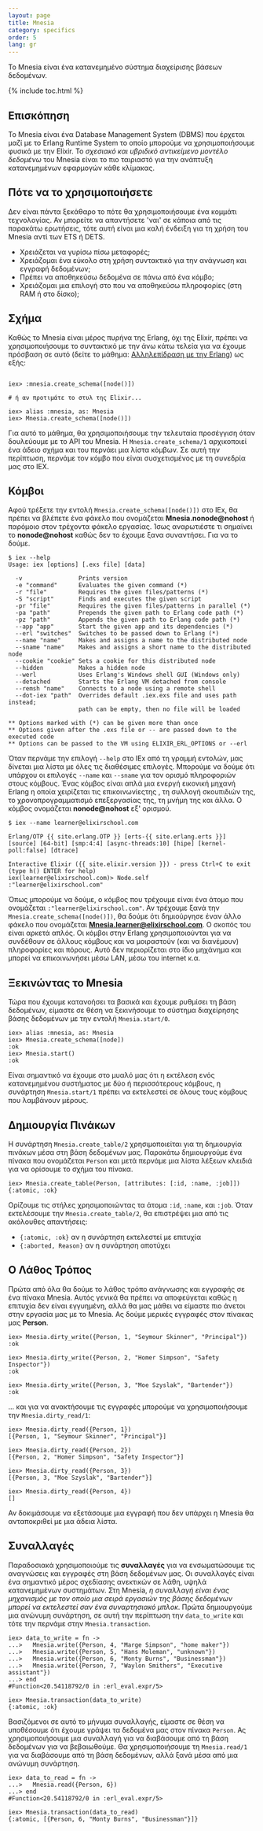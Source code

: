 ```yaml
---
layout: page
title: Mnesia
category: specifics
order: 5
lang: gr
---
```


To Mnesia είναι ένα κατανεμημένο σύστημα διαχείρισης βάσεων δεδομένων.

{% include toc.html %}

## Επισκόπηση

Το Mnesia είναι ένα Database Management System (DBMS) που έρχεται μαζί με το Erlang Runtime System το οποίο μπορούμε να χρησιμοποιήσουμε φυσικά με την Elixir.  Το *σχεσιακό και υβριδικό αντικείμενο μοντέλο δεδομένω* του Mnesia είναι το πιο ταιριαστό για την ανάπτυξη κατανεμημένων εφαρμογών κάθε κλίμακας.

## Πότε να το χρησιμοποιήσετε

Δεν είναι πάντα ξεκάθαρο το πότε θα χρησιμοποιήσουμε ένα κομμάτι τεχνολογίας.  Αν μπορείτε να απαντήσετε 'ναι' σε κάποια από τις παρακάτω ερωτήσεις, τότε αυτή είναι μια καλή ένδειξη για τη χρήση του Mnesia αντί των ETS ή DETS.

  - Χρειάζεται να γυρίσω πίσω μεταφορές;
  - Χρειάζομαι ένα εύκολο στη χρήση συντακτικό για την ανάγνωση και εγγραφή δεδομένων;
  - Πρέπει να αποθηκεύσω δεδομένα σε πάνω από ένα κόμβο;
  - Χρειάζομαι μια επιλογή στο που να αποθηκεύσω πληροφορίες (στη RAM ή στο δίσκο);

## Σχήμα

Καθώς το Mnesia είναι μέρος πυρήνα της Erlang, όχι της Elixir, πρέπει να χρησιμοποιήσουμε το συντακτικό με την άνω κάτω τελεία για να έχουμε πρόσβαση σε αυτό (δείτε το μάθημα: [Αλληλεπίδραση με την Erlang](/gr/lessons/advanced/erlang/)) ως εξής:

```shell

iex> :mnesia.create_schema([node()])

# ή αν προτιμάτε το στυλ της Elixir...

iex> alias :mnesia, as: Mnesia
iex> Mnesia.create_schema([node()])
```

Για αυτό το μάθημα, θα χρησιμοποιήσουμε την τελευταία προσέγγιση όταν δουλεύουμε με το API του Mnesia.  Η `Mnesia.create_schema/1` αρχικοποιεί ένα άδειο σχήμα και του περνάει μια λίστα κόμβων.  Σε αυτή την περίπτωση, περνάμε τον κόμβο που είναι συσχετισμένος με τη συνεδρία μας στο IEX.

## Κόμβοι

Αφού τρέξετε την εντολή `Mnesia.create_schema([node()])` στο IEx, θα πρέπει να βλέπετε ένα φάκελο που ονομάζεται **Mnesia.nonode@nohost** ή παρόμοιο στον τρέχοντα φάκελο εργασίας.  Ίσως αναρωτιέστε τι σημαίνει το **nonode@nohost** καθώς δεν το έχουμε ξανα συναντήσει.  Για να το δούμε.

```shell
$ iex --help
Usage: iex [options] [.exs file] [data]

  -v                Prints version
  -e "command"      Evaluates the given command (*)
  -r "file"         Requires the given files/patterns (*)
  -S "script"       Finds and executes the given script
  -pr "file"        Requires the given files/patterns in parallel (*)
  -pa "path"        Prepends the given path to Erlang code path (*)
  -pz "path"        Appends the given path to Erlang code path (*)
  --app "app"       Start the given app and its dependencies (*)
  --erl "switches"  Switches to be passed down to Erlang (*)
  --name "name"     Makes and assigns a name to the distributed node
  --sname "name"    Makes and assigns a short name to the distributed node
  --cookie "cookie" Sets a cookie for this distributed node
  --hidden          Makes a hidden node
  --werl            Uses Erlang's Windows shell GUI (Windows only)
  --detached        Starts the Erlang VM detached from console
  --remsh "name"    Connects to a node using a remote shell
  --dot-iex "path"  Overrides default .iex.exs file and uses path instead;
                    path can be empty, then no file will be loaded

** Options marked with (*) can be given more than once
** Options given after the .exs file or -- are passed down to the executed code
** Options can be passed to the VM using ELIXIR_ERL_OPTIONS or --erl
```

Όταν περνάμε την επιλογή `--help` στο IEx από τη γραμμή εντολών, μας δίνεται μια λίστα με όλες τις διαθέσιμες επιλογές.  Μπορούμε να δούμε ότι υπάρχου οι επιλογές `--name` και `--sname` για τον ορισμό πληροφοριών στους κόμβους.  Ένας κόμβος είναι απλά μια ενεργή εικονική μηχανή Erlang η οποία χειρίζεται τις επικοινωνίεςτης , τη συλλογή σκουπιδιών της, το χρονοπρογραμματισμό επεξεργασίας της, τη μνήμη της και άλλα.  Ο κόμβος ονομάζεται **nonode@nohost** εξ' ορισμού.

```shell
$ iex --name learner@elixirschool.com

Erlang/OTP {{ site.erlang.OTP }} [erts-{{ site.erlang.erts }}] [source] [64-bit] [smp:4:4] [async-threads:10] [hipe] [kernel-poll:false] [dtrace]

Interactive Elixir ({{ site.elixir.version }}) - press Ctrl+C to exit (type h() ENTER for help)
iex(learner@elixirschool.com)> Node.self
:"learner@elixirschool.com"
```

Όπως μπορούμε να δούμε, ο κόμβος που τρέχουμε είναι ένα άτομο που ονομάζεται `:"learner@elixirschool.com"`.  Αν τρέχουμε ξανά την `Mnesia.create_schema([node()])`, θα δούμε ότι δημιούργησε έναν άλλο φάκελο που ονομάζεται **Mnesia.learner@elixirschool.com**.  Ο σκοπός του είναι αρκετά απλός.  Οι κόμβοι στην Erlang χρησιμοποιούνται για να συνδέθουν σε άλλους κόμβους και να μοιραστούν (και να διανέμουν) πληροφορίες και πόρους.  Αυτό δεν περιορίζεται στο ίδιο μηχάνημα και μπορεί να επικοινωνήσει μέσω LAN, μέσω του internet κ.α.

## Ξεκινώντας το Mnesia

Τώρα που έχουμε κατανοήσει τα βασικά και έχουμε ρυθμίσει τη βάση δεδομένων, είμαστε σε θέση να ξεκινήσουμε το σύστημα διαχείρησης βάσης δεδομένων με την εντολή ```Mnesia.start/0```.

```shell
iex> alias :mnesia, as: Mnesia
iex> Mnesia.create_schema([node])
:ok
iex> Mnesia.start()
:ok
```

Είναι σημαντικό να έχουμε στο μυαλό μας ότι η εκτέλεση ενός κατανεμημένου συστήματος με δύο ή περισσότερους κόμβους, η συνάρτηση `Mnesia.start/1` πρέπει να εκτελεστεί σε όλους τους κόμβους που λαμβάνουν μέρους.

## Δημιουργία Πινάκων

Η συνάρτηση `Mnesia.create_table/2` χρησιμοποιείται για τη δημιουργία πινάκων μέσα στη βάση δεδομένων μας.  Παρακάτω δημιουργούμε ένα πίνακα που ονομάζεται `Person` και μετά περνάμε μια λίστα λέξεων κλειδιά για να ορίσουμε το σχήμα του πίνακα.

```shell
iex> Mnesia.create_table(Person, [attributes: [:id, :name, :job]])
{:atomic, :ok}
```

Ορίζουμε τις στήλες χρησιμοποιώντας τα άτομα `:id`, `:name`, και `:job`.  Όταν εκτελέσουμε την `Mnesia.create_table/2`, θα επιστρέψει μια από τις ακόλουθες απαντήσεις:

 - `{:atomic, :ok}` αν η συνάρτηση εκτελεστεί με επιτυχία
 - `{:aborted, Reason}` αν η συνάρτηση αποτύχει

## Ο Λάθος Τρόπος

Πρώτα από όλα θα δούμε το λάθος τρόπο ανάγνωσης και εγγραφής σε ένα πίνακα Mnesia.  Αυτός γενικά θα πρέπει να αποφεύγεται καθώς η επιτυχία δεν είναι εγγυημένη, αλλά θα μας μάθει να είμαστε πιο άνετοι στην εργασία μας με το Mnesia.  Ας δούμε μερικές εγγραφές στον πίνακας μας **Person**.

```shell
iex> Mnesia.dirty_write({Person, 1, "Seymour Skinner", "Principal"})
:ok

iex> Mnesia.dirty_write({Person, 2, "Homer Simpson", "Safety Inspector"})
:ok

iex> Mnesia.dirty_write({Person, 3, "Moe Szyslak", "Bartender"})
:ok
```

... και για να ανακτήσουμε τις εγγραφές μπορούμε να χρησιμοποιήσουμε την `Mnesia.dirty_read/1`:

```shell
iex> Mnesia.dirty_read({Person, 1})
[{Person, 1, "Seymour Skinner", "Principal"}]

iex> Mnesia.dirty_read({Person, 2})
[{Person, 2, "Homer Simpson", "Safety Inspector"}]

iex> Mnesia.dirty_read({Person, 3})
[{Person, 3, "Moe Szyslak", "Bartender"}]

iex> Mnesia.dirty_read({Person, 4})
[]
```

Αν δοκιμάσουμε να εξετάσουμε μια εγγραφή που δεν υπάρχει η Mnesia θα ανταποκριθεί με μια άδεια λίστα.

## Συναλλαγές

Παραδοσιακά χρησιμοποιούμε τις **συναλλαγές** για να ενσωματώσουμε τις αναγνώσεις και εγγραφές στη βάση δεδομένων μας.  Οι συναλλαγές είναι ένα σημαντικό μέρος σχεδίασης ανεκτικών σε λάθη, υψηλά κατανεμημένων συστημάτων.  Στη Mnesia, *η συναλλαγή είναι ένας μηχανισμός με τον οποίο μια σειρά εργασιών της βάσης δεδομένων μπορεί να εκτελεστεί σαν ένα συναρτησιακό μπλοκ*.  Πρώτα δημιουργούμε μια ανώνυμη συνάρτηση, σε αυτή την περίπτωση την `data_to_write` και τότε την περνάμε στην `Mnesia.transaction`.

```shell
iex> data_to_write = fn ->
...>   Mnesia.write({Person, 4, "Marge Simpson", "home maker"})
...>   Mnesia.write({Person, 5, "Hans Moleman", "unknown"})
...>   Mnesia.write({Person, 6, "Monty Burns", "Businessman"})
...>   Mnesia.write({Person, 7, "Waylon Smithers", "Executive assistant"})
...> end
#Function<20.54118792/0 in :erl_eval.expr/5>

iex> Mnesia.transaction(data_to_write)
{:atomic, :ok}
```
Βασιζόμενοι σε αυτό το μήνυμα συναλλαγής, είμαστε σε θέση να υποθέσουμε ότι έχουμε γράψει τα δεδομένα μας στον πίνακα `Person`.  Ας χρησιμοποιήσουμε μια συναλλαγή για να διαβάσουμε από τη βάση δεδομένων για να βεβαιωθούμε.  Θα χρησιμοποιήσουμε τη `Mnesia.read/1` για να διαβάσουμε από τη βάση δεδομένων, αλλά ξανά μέσα από μια ανώνυμη συνάρτηση.

```shell
iex> data_to_read = fn ->
...>   Mnesia.read({Person, 6})
...> end
#Function<20.54118792/0 in :erl_eval.expr/5>

iex> Mnesia.transaction(data_to_read)
{:atomic, [{Person, 6, "Monty Burns", "Businessman"}]}
```
